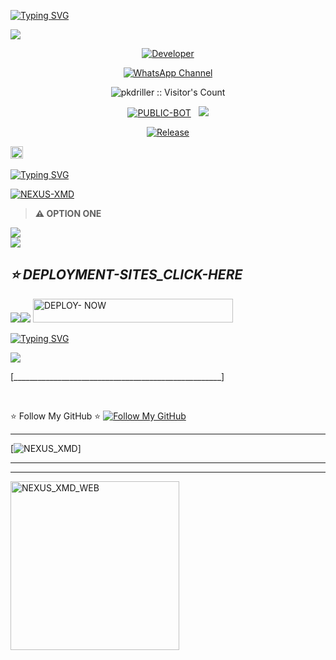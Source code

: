 <a href="https://git.io/typing-svg"><img src="https://readme-typing-svg.demolab.com?font=Black+Ops+One&size=100&pause=1000&color=8A2BE2&center=true&width=1000&height=200&lines=NEXUS-XMD" alt="Typing SVG" /></a>
  </div>
<a><img src='https://i.imgur.com/iEVtMrH.jpeg'/></a>

<p align="center">
  <a href="https://github.com/pkdriller"><img title="Developer" src="https://img.shields.io/badge/Author-NEXUS%20XMD-FF00FF.svg?style=big-square&logo=github" /></a>
</p>

<div align="center">
  
[![WhatsApp Channel](https://img.shields.io/badge/Join-WhatsApp%20Channel-9ACD32?style=big-square&logo=whatsapp)](https://whatsapp.com/channel/0029Vad7YNyJuyA77CtIPX0x)
</div>

 <p align="center"><img src="https://profile-counter.glitch.me/{pkdriller}/count.svg" alt="pkdriller :: Visitor's Count" old_src="https://profile-counter.glitch.me/{pkdriller}/count.svg" /></p>


<p align="center">
<a href="https://github.com/pkdriller/NEXUS-XMD"><img title="PUBLIC-BOT" src="https://img.shields.io/static/v1?label=Language&message=English&style=square&color=darkpink"></a> &nbsp;
  <img src="https://komarev.com/ghpvc/?username=NEXUS-XMD&label=VIEWS&style=square&color=blue" />
</p>
</p> 

<p align="center">
  <a href="https://github.com/pkdriller/NEXUS-XMD"><img title="Release" src="https://img.shields.io/badge/Release-beta%20v3.0.0-cyan.svg?style=for-the-badge&logo=aqua" /></a>
</p>



  
<a
href="https://github.com/pkdriller/NEXUS-XMD/graphs/commit-activity"><img height="20" src="https://img.shields.io/badge/Maintained%3F-yes-green.svg"></a>&nbsp;&nbsp;
</p>
<p align='center'>

 [![Typing SVG](https://readme-typing-svg.herokuapp.com?font=monospace-ExtraBold&color=blue&lines=𝗙𝗢𝗥𝗞+𝗔𝗡𝗗+𝗦𝗧𝗔𝗥+⭐+𝗥𝗘𝗣𝗢)](https://git.io/typing-svg)
 <p align="lift">
 <a href="https://github.com/pkdriller/NEXUS-XMD/fork"><img title="NEXUS-XMD" src="https://img.shields.io/badge/FORK-NEXUS XMD V1-h?color=008000&style=for-the-badge&logo=github"></a>
 

  > **⚠️ OPTION ONE**
  <a href='https://nexus-xmd-pair-code.onrender.com' target="_blank">
    <img src='https://img.shields.io/badge/PAIR_CODE_1-800080?style=for-the-badge&logo=matrix&logoColor=white&labelColor=000000'/>
  </a></br>
  <a href='https://nexus-xmd-pair.vercel.app/' target="_blank">
    <img src='https://img.shields.io/badge/PAIR_CODE_2-800080?style=for-the-badge&logo=matrix&logoColor=white&labelColor=000500'/>
  </a></br>


## _⭐ DEPLOYMENT-SITES_CLICK-HERE_
<a><img src='https://i.imgur.com/LyHic3i.gif'/></a><a><img src='https://i.imgur.com/LyHic3i.gif'/></a>
 <a href="https://nexus-xmd-deployment-sites.vercel.app/?template=https://nexus-xmd-deployment-sites.vercel.app/"><img title="DEPLOY- NOW " src="https://img.shields.io/badge/DEPLOY-NOW-h?color=red&style=for-the-badge&logo=nike" width="320" height="38.45"/></a></p>

 
 [![Typing SVG](https://readme-typing-svg.herokuapp.com?font=Rockstar-ExtraBold&size=30&pause=1000&color=0000FF&center=true&vCenter=true&width=815&height=60&lines=▭+▬+▭+▬+▭+▬+▭+▬+▭+▬+▭)](https://git.io/typing-svg) 

<a><img src='https://i.imgur.com/LyHic3i.gif'/></a>

[____________________________________________________]




<br>

⭐ Follow My GitHub ⭐
[![Follow My GitHub](https://img.shields.io/static/v1?label=Follow%20My%20GitHub&message=Account&color=800000&style=for-the-badge&logo=github&logoColor=pink)](https://github.com/pkdriller)  


---

[![NEXUS_XMD](https://readme-typing-svg.demolab.com?font=Anton&size=25&pause=998&color=F51FFF&background=F7F2F20A&vCenter=true&random=false&width=340&lines=Have+a%F0%9F%91%8B!+Day;updates+are+always+done;Thanks+all+fam🚀♥️🦜)]

  
---
***
<a href="https://mr-pk-web.vercel.app/"><img src="https://img.shields.io/badge/BMW%20MD%20WEB-luminous-green" alt="NEXUS_XMD_WEB" width="270"></a>



